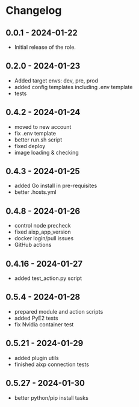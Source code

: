 # Changelog

## 0.0.1 - 2024-01-22
- Initial release of the role.

## 0.2.0 - 2024-01-23
- Added target envs: dev, pre, prod
- added config templates including .env template
- tests

## 0.4.2 - 2024-01-24
 - moved to new account
 - fix .env template
 - better run.sh script
 - fixed deploy
 - image loading & checking

## 0.4.3 - 2024-01-25
 - added Go install in pre-requisites
 - better .hosts.yml

## 0.4.8 - 2024-01-26
 - control node precheck  
 - fixed aixp_app_version
 - docker login/pull issues
 - GitHub actions

## 0.4.16 - 2024-01-27
 - added test_action.py script

## 0.5.4 - 2024-01-28
 - prepared module and action scripts
 - added PyE2 tests
 - fix Nvidia container test

## 0.5.21 - 2024-01-29
 - added plugin utils
 - finished aixp connection tests

## 0.5.27 - 2024-01-30
 - better python/pip install tasks